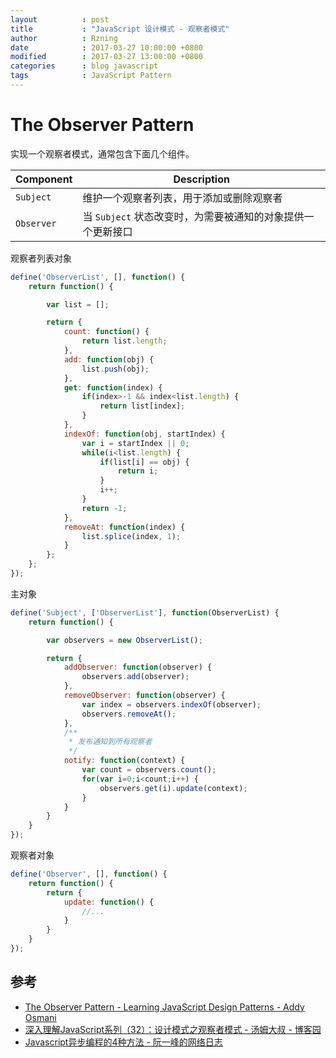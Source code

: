 ```yaml
---
layout          : post
title           : "JavaScript 设计模式 - 观察者模式"
author          : Rzning
date            : 2017-03-27 10:00:00 +0800
modified        : 2017-03-27 13:00:00 +0800
categories      : blog javascript
tags            : JavaScript Pattern
---
```


The Observer Pattern
====================


实现一个观察者模式，通常包含下面几个组件。

Component | Description
--|--
`Subject` | 维护一个观察者列表，用于添加或删除观察者
`Observer` | 当 `Subject` 状态改变时，为需要被通知的对象提供一个更新接口


观察者列表对象

```js
define('ObserverList', [], function() {
    return function() {

        var list = [];

        return {
            count: function() {
                return list.length;
            },
            add: function(obj) {
                list.push(obj);
            },
            get: function(index) {
                if(index>-1 && index<list.length) {
                    return list[index];
                }
            },
            indexOf: function(obj, startIndex) {
                var i = startIndex || 0;
                while(i<list.length) {
                    if(list[i] == obj) {
                        return i;
                    }
                    i++;
                }
                return -1;
            },
            removeAt: function(index) {
                list.splice(index, 1);
            }
        };
    };
});
```

主对象

```js
define('Subject', ['ObserverList'], function(ObserverList) {
    return function() {

        var observers = new ObserverList();

        return {
            addObserver: function(observer) {
                observers.add(observer);
            },
            removeObserver: function(observer) {
                var index = observers.indexOf(observer);
                observers.removeAt();
            },
            /**
             * 发布通知到所有观察者
             */
            notify: function(context) {
                var count = observers.count();
                for(var i=0;i<count;i++) {
                    observers.get(i).update(context);
                }
            }
        }
    }
});
```

观察者对象

```js
define('Observer', [], function() {
    return function() {
        return {
            update: function() {
                //...
            }
        }
    }
});
```




## 参考

- [The Observer Pattern - Learning JavaScript Design Patterns - Addy Osmani](https://addyosmani.com/resources/essentialjsdesignpatterns/book/#observerpatternjavascript)
- [深入理解JavaScript系列（32）：设计模式之观察者模式 - 汤姆大叔 - 博客园](http://www.cnblogs.com/TomXu/archive/2012/03/02/2355128.html)
- [Javascript异步编程的4种方法 - 阮一峰的网络日志](http://www.ruanyifeng.com/blog/2012/12/asynchronous＿javascript.html)